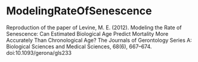 # ModelingRateOfSenescence
Reproduction of the paper of Levine, M. E. (2012). Modeling the Rate of Senescence: Can Estimated Biological Age Predict Mortality More Accurately Than Chronological Age? The Journals of Gerontology Series A: Biological Sciences and Medical Sciences, 68(6), 667–674. doi:10.1093/gerona/gls233
